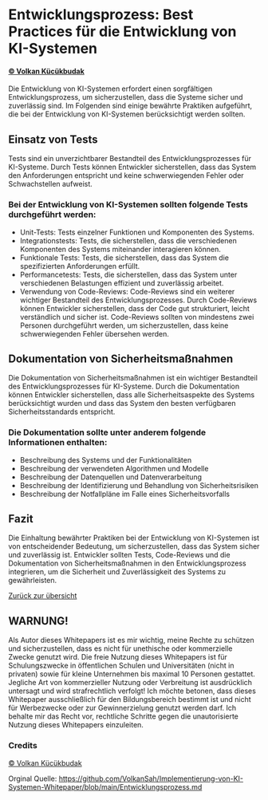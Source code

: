 # Entwicklungsprozess: Best Practices für die Entwicklung von KI-Systemen
#### [© Volkan Kücükbudak](https://github.com/volkansah)
Die Entwicklung von KI-Systemen erfordert einen sorgfältigen Entwicklungsprozess, um sicherzustellen, dass die Systeme sicher und zuverlässig sind. Im Folgenden sind einige bewährte Praktiken aufgeführt, die bei der Entwicklung von KI-Systemen berücksichtigt werden sollten.

## Einsatz von Tests
Tests sind ein unverzichtbarer Bestandteil des Entwicklungsprozesses für KI-Systeme. Durch Tests können Entwickler sicherstellen, dass das System den Anforderungen entspricht und keine schwerwiegenden Fehler oder Schwachstellen aufweist.

### Bei der Entwicklung von KI-Systemen sollten folgende Tests durchgeführt werden:

- Unit-Tests: Tests einzelner Funktionen und Komponenten des Systems.
- Integrationstests: Tests, die sicherstellen, dass die verschiedenen Komponenten des Systems miteinander interagieren können.
- Funktionale Tests: Tests, die sicherstellen, dass das System die spezifizierten Anforderungen erfüllt.
- Performancetests: Tests, die sicherstellen, dass das System unter verschiedenen Belastungen effizient und zuverlässig arbeitet.
- Verwendung von Code-Reviews: Code-Reviews sind ein weiterer wichtiger Bestandteil des Entwicklungsprozesses. Durch Code-Reviews können Entwickler sicherstellen, dass der Code gut strukturiert, leicht verständlich und sicher ist. Code-Reviews sollten von mindestens zwei Personen durchgeführt werden, um sicherzustellen, dass keine schwerwiegenden Fehler übersehen werden.


## Dokumentation von Sicherheitsmaßnahmen
Die Dokumentation von Sicherheitsmaßnahmen ist ein wichtiger Bestandteil des Entwicklungsprozesses für KI-Systeme. Durch die Dokumentation können Entwickler sicherstellen, dass alle Sicherheitsaspekte des Systems berücksichtigt wurden und dass das System den besten verfügbaren Sicherheitsstandards entspricht.

### Die Dokumentation sollte unter anderem folgende Informationen enthalten:

- Beschreibung des Systems und der Funktionalitäten
- Beschreibung der verwendeten Algorithmen und Modelle
- Beschreibung der Datenquellen und Datenverarbeitung
- Beschreibung der Identifizierung und Behandlung von Sicherheitsrisiken
- Beschreibung der Notfallpläne im Falle eines Sicherheitsvorfalls
## Fazit
Die Einhaltung bewährter Praktiken bei der Entwicklung von KI-Systemen ist von entscheidender Bedeutung, um sicherzustellen, dass das System sicher und zuverlässig ist. Entwickler sollten Tests, Code-Reviews und die Dokumentation von Sicherheitsmaßnahmen in den Entwicklungsprozess integrieren, um die Sicherheit und Zuverlässigkeit des Systems zu gewährleisten.

[Zurück zur übersicht](README.md#Themen)

## WARNUNG!
Als Autor dieses Whitepapers ist es mir wichtig, meine Rechte zu schützen und sicherzustellen, dass es nicht für unethische oder kommerzielle Zwecke genutzt wird. Die freie Nutzung dieses Whitepapers ist für Schulungszwecke in öffentlichen Schulen und Universitäten (nicht in privaten) sowie für kleine Unternehmen bis maximal 10 Personen gestattet. Jegliche Art von kommerzieller Nutzung oder Verbreitung ist ausdrücklich untersagt und wird strafrechtlich verfolgt! Ich möchte betonen, dass dieses Whitepaper ausschließlich für den Bildungsbereich bestimmt ist und nicht für Werbezwecke oder zur Gewinnerzielung genutzt werden darf. Ich behalte mir das Recht vor, rechtliche Schritte gegen die unautorisierte Nutzung dieses Whitepapers einzuleiten.
### Credits
[© Volkan Kücükbudak](https://github.com/volkansah)

Orginal Quelle:  https://github.com/VolkanSah/Implementierung-von-KI-Systemen-Whitepaper/blob/main/Entwicklungsprozess.md
